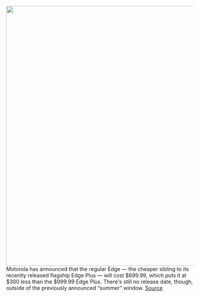<img src='https://cdn.vox-cdn.com/uploads/chorus_asset/file/11490453/a-01.0.png' width='700px' /><br/>
Motorola has announced that the regular Edge — the cheaper sibling to its recently released flagship Edge Plus — will cost $699.99, which puts it at $300 less than the $999.99 Edge Plus. There's still no release date, though, outside of the previously announced “summer” window.
<a href='https://www.theverge.com/circuitbreaker/2020/6/30/21307601/motorola-edge-unlocked-price-specs-ram-release-date-summer-5g'> Source <a/>
